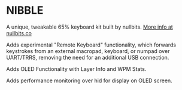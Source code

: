 # NIBBLE
A unique, tweakable 65% keyboard kit built by nullbits. [More info at nullbits.co](https://nullbits.co/nibble/)

Adds experimental "Remote Keyboard" functionality, which forwards keystrokes from an external macropad, keyboard, or numpad over UART/TRRS, removing the need for an additional USB connection.

Adds OLED Functionality with Layer Info and WPM Stats.

Adds performance monitoring over hid for display on OLED screen.
